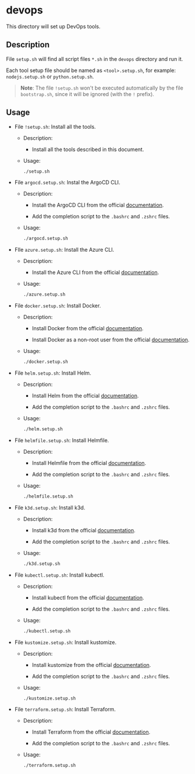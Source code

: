 # devops

This directory will set up DevOps tools.

## Description

File `setup.sh` will find all script files `*.sh` in the `devops` directory and
run it.

Each tool setup file should be named as `<tool>.setup.sh`, for example:
`nodejs.setup.sh` or `python.setup.sh`.

> **Note**: The file `!setup.sh` won't be executed automatically by the file
> `bootstrap.sh`, since it will be ignored (with the `!` prefix).

## Usage

- File `!setup.sh`: Install all the tools.

  - Description:

    - Install all the tools described in this document.

  - Usage:

    ```bash
    ./setup.sh
    ```

- File `argocd.setup.sh`: Instal the ArgoCD CLI.

  - Description:

    - Install the ArgoCD CLI from the official
      [documentation](https://argo-cd.readthedocs.io/en/stable/cli_installation/#download-with-curl).

    - Add the completion script to the `.bashrc` and `.zshrc` files.

  - Usage:

    ```bash
    ./argocd.setup.sh
    ```

- FIle `azure.setup.sh`: Install the Azure CLI.

  - Description:

    - Install the Azure CLI from the official
      [documentation](https://argo-cd.readthedocs.io/en/stable/cli_installation/#download-with-curl).

  - Usage:

    ```bash
    ./azure.setup.sh
    ```

- File `docker.setup.sh`: Install Docker.

  - Description:

    - Install Docker from the official
      [documentation](https://docs.docker.com/engine/install/ubuntu/).

    - Install Docker as a non-root user from the official
      [documentation](https://docs.docker.com/engine/install/linux-postinstall/).

  - Usage:

    ```bash
    ./docker.setup.sh
    ```

- File `helm.setup.sh`: Install Helm.

  - Description:

    - Install Helm from the official
      [documentation](https://helm.sh/docs/intro/install/).

    - Add the completion script to the `.bashrc` and `.zshrc` files.

  - Usage:

    ```bash
    ./helm.setup.sh
    ```

- File `helmfile.setup.sh`: Install Helmfile.

  - Description:

    - Install Helmfile from the official
      [documentation](https://helmfile.readthedocs.io/en/latest/#installation).

    - Add the completion script to the `.bashrc` and `.zshrc` files.

  - Usage:

    ```bash
    ./helmfile.setup.sh
    ```

- File `k3d.setup.sh`: Install k3d.

  - Description:

    - Install k3d from the official
      [documentation](https://k3d.io/#installation).

    - Add the completion script to the `.bashrc` and `.zshrc` files.

  - Usage:

    ```bash
    ./k3d.setup.sh
    ```

- File `kubectl.setup.sh`: Install kubectl.

  - Description:

    - Install kubectl from the official
      [documentation](https://kubernetes.io/docs/tasks/tools/install-kubectl-linux/).

    - Add the completion script to the `.bashrc` and `.zshrc` files.

  - Usage:

    ```bash
    ./kubectl.setup.sh
    ```

- File `kustomize.setup.sh`: Install kustomize.

  - Description:

    - Install kustomize from the official
      [documentation](https://kubectl.docs.kubernetes.io/installation/kustomize/binaries/).

    - Add the completion script to the `.bashrc` and `.zshrc` files.

  - Usage:

    ```bash
    ./kustomize.setup.sh
    ```

- File `terraform.setup.sh`: Install Terraform.

  - Description:

    - Install Terraform from the official
      [documentation](https://learn.hashicorp.com/tutorials/terraform/install-cli).

    - Add the completion script to the `.bashrc` and `.zshrc` files.

  - Usage:

    ```bash
    ./terraform.setup.sh
    ```
